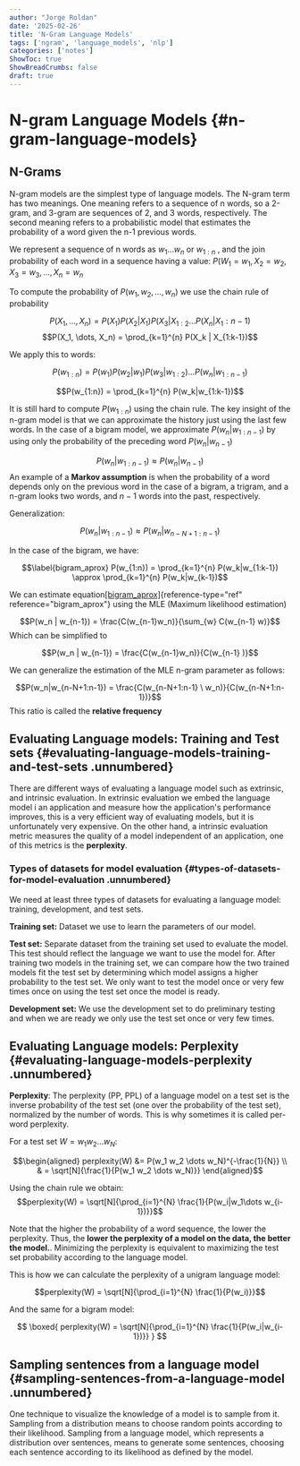 ```yaml
---
author: "Jorge Roldan"
date: '2025-02-26'
title: 'N-Gram Language Models'
tags: ['ngram', 'language_models', 'nlp']
categories: ['notes']
ShowToc: true
ShowBreadCrumbs: false
draft: true
---
```


# N-gram Language Models {#n-gram-language-models}

## N-Grams
N-gram models are the simplest type of language models. The N-gram term
has two meanings. One meaning refers to a sequence of n words, so a
2-gram, and 3-gram are sequences of 2, and 3 words, respectively. The
second meaning refers to a probabilistic model that estimates the
probability of a word given the n-1 previous words.

We represent a sequence of n words as $w_1 \dots w_n$ or $w_{1:n}$ , and
the join probability of each word in a sequence having a value:
$P(W_1 = w_1, X_2=w_2, X_3=w_3, \dots, X_n = w_n$

To compute the probability of $P(w_1, w_2, \dots, w_n)$ we use the chain
rule of probability

$$P(X_1, \dots, X_n) = P(X_1) P(X_2 | X_1) P(X_3 | X_{1:2} \dots P(X_n | X_1:{n-1})$$
$$P(X_1, \dots, X_n) = \prod_{k=1}^{n} P(X_k | X_{1:k-1})$$

We apply this to words:

$$P(w_{1:n}) = P(w_1) P(w_2|w_1) P(w_3|w_{1:2}) \dots P(w_n|w_{1:n-1})$$

$$P(w_{1:n}) = \prod_{k=1}^{n} P(w_k|w_{1:k-1})$$

It is still hard to compute $P(w_{1:n})$ using the chain rule. The key
insight of the n-gram model is that we can approximate the history just
using the last few words. In the case of a bigram model, we approximate
$P(w_n  | w_{1:n-1})$ by using only the probability of the preceding
word $P(w_n|w_{n-1})$

$$P(w_n|w_{1:n-1}) \approx P(w_n|w_{n-1})$$ An example of a **Markov
assumption** is when the probability of a word depends only on the
previous word in the case of a bigram, a trigram, and a n-gram looks two
words, and $n-1$ words into the past, respectively.

Generalization:

$$P(w_n|w_{1:n-1}) \approx P(w_n|w_{n-N+1:n-1})$$

In the case of the bigram, we have:

$$\label{bigram_aprox}
    P(w_{1:n}) = \prod_{k=1}^{n} P(w_k|w_{1:k-1}) \approx  \prod_{k=1}^{n} P(w_k|w_{k-1})$$

We can estimate
equation[\[bigram_aprox\]](#bigram_aprox){reference-type="ref"
reference="bigram_aprox"} using the MLE (Maximum likelihood estimation)

$$P(w_n | w_{n-1}) = \frac{C(w_{n-1}w_n)}{\sum_{w} C(w_{n-1} w)}$$ Which
can be simplified to

$$P(w_n | w_{n-1}) = \frac{C(w_{n-1}w_n)}{C(w_{n-1} )}$$

We can generalize the estimation of the MLE n-gram parameter as follows:

$$P(w_n|w_{n-N+1:n-1}) = \frac{C(w_{n-N+1:n-1} \  w_n)}{C(w_{n-N+1:n-1})}$$
This ratio is called the **relative frequency**

## Evaluating Language models: Training and Test sets {#evaluating-language-models-training-and-test-sets .unnumbered}

There are different ways of evaluating a language model such as
extrinsic, and intrinsic evaluation. In extrinsic evaluation we embed
the language model i an application and measure how the application's
performance improves, this is a very efficient way of evaluating models,
but it is unfortunately very expensive. On the other hand, a intrinsic
evaluation metric measures the quality of a model independent of an
application, one of this metrics is the **perplexity**.

### Types of datasets for model evaluation {#types-of-datasets-for-model-evaluation .unnumbered}

We need at least three types of datasets for evaluating a language
model: training, development, and test sets.

**Training set:** Dataset we use to learn the parameters of our model.

**Test set:** Separate dataset from the training set used to evaluate
the model. This test should reflect the language we want to use the
model for. After training two models in the training set, we can compare
how the two trained models fit the test set by determining which model
assigns a higher probability to the test set. We only want to test the
model once or very few times once on using the test set once the model
is ready.

**Development set:** We use the development set to do preliminary
testing and when we are ready we only use the test set once or very few
times.

## Evaluating Language models: Perplexity {#evaluating-language-models-perplexity .unnumbered}

**Perplexity**: The perplexity (PP, PPL) of a language model on a test
set is the inverse probability of the test set (one over the probability
of the test set), normalized by the number of words. This is why
sometimes it is called per-word perplexity.

For a test set $W=w_1 w_2 \dots w_N$:

$$\begin{aligned}
perplexity(W) &= P(w_1 w_2 \dots w_N)^{-\frac{1}{N}} \\ 
& = \sqrt[N]{\frac{1}{P(w_1 w_2 \dots w_N)}}
\end{aligned}$$

Using the chain rule we obtain:
$$perplexity(W) = \sqrt[N]{\prod_{i=1}^{N} \frac{1}{P(w_i|w_1\dots w_{i-1})}}$$

Note that the higher the probability of a word sequence, the lower the
perplexity. Thus, the **lower the perplexity of a model on the data, the
better the model.**. Minimizing the perplexity is equivalent to
maximizing the test set probability according to the language model.

This is how we can calculate the perplexity of a unigram language model:

$$perplexity(W) = \sqrt[N]{\prod_{i=1}^{N} \frac{1}{P(w_i)}}$$

And the same for a bigram model:

$$
\boxed{
perplexity(W) = \sqrt[N]{\prod_{i=1}^{N} \frac{1}{P(w_i|w_{i-1})}}
}
$$

## Sampling sentences from a language model {#sampling-sentences-from-a-language-model .unnumbered}

One technique to visualize the knowledge of a model is to sample from
it. Sampling from a distribution means to choose random points according
to their likelihood. Sampling from a language model, which represents a
distribution over sentences, means to generate some sentences, choosing
each sentence according to its likelihood as defined by the model.
